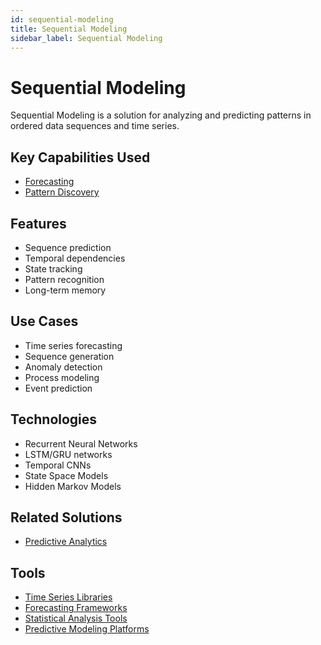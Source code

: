 ```yaml
---
id: sequential-modeling
title: Sequential Modeling
sidebar_label: Sequential Modeling
---
```


# Sequential Modeling

Sequential Modeling is a solution for analyzing and predicting patterns in ordered data sequences and time series.

## Key Capabilities Used

- [Forecasting](../capabilities/forecasting)
- [Pattern Discovery](../capabilities/pattern-discovery)

## Features

- Sequence prediction
- Temporal dependencies
- State tracking
- Pattern recognition
- Long-term memory

## Use Cases

- Time series forecasting
- Sequence generation
- Anomaly detection
- Process modeling
- Event prediction

## Technologies

- Recurrent Neural Networks
- LSTM/GRU networks
- Temporal CNNs
- State Space Models
- Hidden Markov Models

## Related Solutions

- [Predictive Analytics](./predictive-analytics)

## Tools

- [Time Series Libraries](../tools/time-series-libraries)
- [Forecasting Frameworks](../tools/forecasting-frameworks)
- [Statistical Analysis Tools](../tools/statistical-analysis-tools)
- [Predictive Modeling Platforms](../tools/predictive-modeling-platforms)
